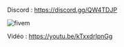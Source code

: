 Discord : https://discord.gg/QW4TDJP

![fivem](https://i.imgur.com/bXjo8nO.jpg)

Vidéo : https://youtu.be/kTxxdrIpnGg
